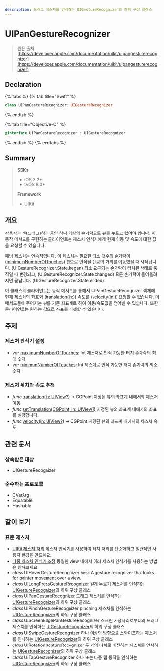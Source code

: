 ```yaml
---
description: 드래그 제스처를 인식하는 UIGestureRecognizer의 하위 구상 클래스
---
```


# UIPanGestureRecognizer

> 원문 출처  
> [https://developer.apple.com/documentation/uikit/uipangesturerecognizer](https://developer.apple.com/documentation/uikit/uipangesturerecognizer)

## Declaration

{% tabs %}
{% tab title="Swift" %}
```swift
class UIPanGestureRecognizer: UIGestureRecognizer
```
{% endtab %}

{% tab title="Objective-C" %}
```objectivec
@interface UIPanGestureRecognizer : UIGestureRecognizer
```
{% endtab %}
{% endtabs %}

## Summary

> **SDKs**
>
> * iOS 3.2+
> * tvOS 9.0+
>
> **Framework**
>
> * UIKit

## 개요

사용자는 팬\(드래그\)하는 동안 하나 이상의 손가락으로 뷰를 누르고 있어야 합니다. 이 동작 메서드를 구현하는 클라이언트는 제스처 인식기에게 현재 이동 및 속도에 대한 값을 요청할 수 있습니다.

패닝 제스처는 연속적입니다. 이 제스처는 필요한 최소 갯수의 손가락이 \([minimumNumberOfTouches](minimunnumberoftouches.md)\) 팬으로 인식될 만큼의 거리를 이동했을 때 시작됩니다. \(UIGestureRecognizer.State.began\) 최소 요구되는 손가락이 터치된 상태로 움직일 때 변경되고, \(UIGestureRecognizer.State.changed\) 모든 손가락이 들어올려지면 끝납니다. \(UIGestureRecognizer.State.ended\)

이 클래스의 클라이언트는 동작 메서드를 통해서 UIPanGestureRecognizer 객체에 현재 제스처의 좌표와 \([translation\(in:\)](translation-in.md)\) 속도를 \([velocity\(in:\)](velocity-in.md)\) 요청할 수 있습니다. 이 메서드들에 주어지는 뷰를 기준 좌표계로 하여 이동/속도값을 얻어낼 수 있습니다. 또한 클라이언트는 원하는 값으로 좌표를 리셋할 수 있습니다.

## 주제

### 제스처 인식기 설정

* _var_ [maximumNumberOfTouches](maximumnumberoftouches.md): Int 제스처로 인식 가능한 터치 손가락의 최대 숫자
* _var_ [minimunNumberOfTouches](minimunnumberoftouches.md): Int 제스처로 인식 가능한 터치 손가락의 최소 숫자

### 제스처 위치와 속도 추적

* _func_ [translation\(in: UIView?\)](translation-in.md) -&gt; CGPoint 지정된 뷰의 좌표계 내에서의 제스처 이동
* _func_ [setTranslation\(CGPoint, in: UIView?\)](settranslation-_-in.md) 지정된 뷰의 좌표계 내에서의 좌표를 설정합니다.
* _func_ [velocity\(in: UIView?\)](velocity-in.md) -&gt; CGPoint 지정된 뷰의 좌표계 내에서의 제스처 속도

## 관련 문서

### 상속받은 대상

* UIGestureRecognizer

### 준수하는 프로토콜

* CVarArg
* Equatable
* Hashable

## 같이 보기

### 표준 제스처

* [UIKit 제스처 처리](../handling_uikit_gestures.md) 제스처 인식기를 사용하여 터치 처리를 단순화하고 일관적인 사용자 환경을 만드세요.
* [다중 제스처 인식기 조정](../coordinating-multiple-gesture-recognizers.md) 동일한 view 내에서 여러 제스처 인식기를 사용하는 방법을 알아보세요.
* _class_ UIHoverGestureRecognizer `beta` A gesture recognizer that looks for pointer movement over a view.
* _class_ [UILongPressGestureRecognizer](../uilongpressgesturerecognizer.md) 길게 누르기 제스처를 인식하는 [UIGestureRecognizer](../uigesturerecognizer.md)의 하위 구상 클래스
* _class_ [UIPanGestureRecognizer](./) 드래그 제스처를 인식하는 [UIGestureRecognizer](../uigesturerecognizer.md)의 하위 구상 클래스
* _class_ UIPinchGestureRecognizer pinching 제스처를 인식하는 [UIGestureRecognizer](../uigesturerecognizer.md)의 하위 구상 클래스
* _class_ UIScreenEdgePanGestureRecognizer 스크린 가장자리로부터의 드래그 제스처를 인식하는 [UIGestureRecognizer](../uigesturerecognizer.md)의 하위 구상 클래스
* _class_ UISwipeGestureRecognizer 하나 이상의 방향으로 스와이프하는 제스처를 인식하는 [UIGestureRecognizer](../uigesturerecognizer.md)의 하위 구상 클래스
* _class_ UIRotationGestureRecognizer 두 개의 터치로 회전하는 제스처를 인식하는 [UIGestureRecognizer](../uigesturerecognizer.md)의 하위 구상 클래스
* _class_ UITapGestureRecognizer 하나 또는 다중 탭 동작을 인식하는 [UIGestureRecognizer](../uigesturerecognizer.md)의 하위 구상 클래스

